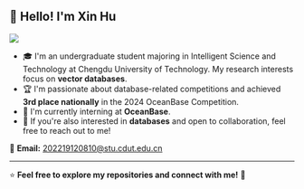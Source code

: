 ## 👋 Hello! I'm Xin Hu

![](https://github.com/halfrost/halfrost/blob/master/icons/header_.png)

- 🎓 I'm an undergraduate student majoring in Intelligent Science and Technology at Chengdu University of Technology. My research interests focus on **vector databases**.
- 🏆 I'm passionate about database-related competitions and achieved **3rd place nationally** in the 2024 OceanBase Competition.
- 💼 I'm currently interning at **OceanBase**.
- 🤝 If you're also interested in **databases** and open to collaboration, feel free to reach out to me!  

📧 **Email:** [202219120810@stu.cdut.edu.cn](mailto:202219120810@stu.cdut.edu.cn)

---
⭐️ **Feel free to explore my repositories and connect with me!** 🚀
